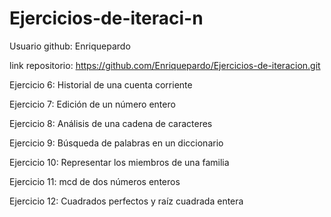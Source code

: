 # Ejercicios-de-iteraci-n
Usuario github: Enriquepardo


link repositorio: https://github.com/Enriquepardo/Ejercicios-de-iteracion.git

Ejercicio 6: Historial de una cuenta corriente


Ejercicio 7: Edición de un número entero


Ejercicio 8: Análisis de una cadena de caracteres


Ejercicio 9: Búsqueda de palabras en un diccionario


Ejercicio 10: Representar los miembros de una familia


Ejercicio 11: mcd de dos números enteros


Ejercicio 12: Cuadrados perfectos y raíz cuadrada entera


